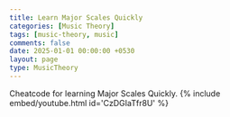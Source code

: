 ```yaml
--- 
title: Learn Major Scales Quickly
categories: [Music Theory]
tags: [music-theory, music]
comments: false
date: 2025-01-01 00:00:00 +0530
layout: page
type: MusicTheory
---
```


Cheatcode for learning Major Scales Quickly. 
{% include embed/youtube.html id='CzDGIaTfr8U' %}
